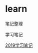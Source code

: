 # learn

笔记整理


学习笔记

[2019学习笔记](https://github.com/Audi-A7/learn/blob/master/%E7%AC%94%E8%AE%B0%E6%95%B4%E7%90%86.md)